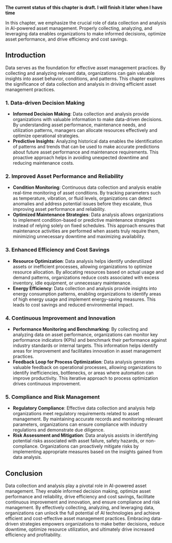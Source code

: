**The current status of this chapter is draft. I will finish it later when I have time**

In this chapter, we emphasize the crucial role of data collection and analysis in AI-powered asset management. Properly collecting, analyzing, and leveraging data enables organizations to make informed decisions, optimize asset performance, and drive efficiency and cost savings.

Introduction
------------

Data serves as the foundation for effective asset management practices. By collecting and analyzing relevant data, organizations can gain valuable insights into asset behavior, conditions, and patterns. This chapter explores the significance of data collection and analysis in driving efficient asset management practices.

### 1. Data-driven Decision Making

* **Informed Decision Making**: Data collection and analysis provide organizations with valuable information to make data-driven decisions. By understanding asset performance, maintenance needs, and utilization patterns, managers can allocate resources effectively and optimize operational strategies.
* **Predictive Insights**: Analyzing historical data enables the identification of patterns and trends that can be used to make accurate predictions about future asset performance and maintenance requirements. This proactive approach helps in avoiding unexpected downtime and reducing maintenance costs.

### 2. Improved Asset Performance and Reliability

* **Condition Monitoring**: Continuous data collection and analysis enable real-time monitoring of asset conditions. By tracking parameters such as temperature, vibration, or fluid levels, organizations can detect anomalies and address potential issues before they escalate, thus improving asset performance and reliability.
* **Optimized Maintenance Strategies**: Data analysis allows organizations to implement condition-based or predictive maintenance strategies instead of relying solely on fixed schedules. This approach ensures that maintenance activities are performed when assets truly require them, minimizing unnecessary downtime and maximizing availability.

### 3. Enhanced Efficiency and Cost Savings

* **Resource Optimization**: Data analysis helps identify underutilized assets or inefficient processes, allowing organizations to optimize resource allocation. By allocating resources based on actual usage and demand patterns, organizations reduce costs associated with excess inventory, idle equipment, or unnecessary maintenance.
* **Energy Efficiency**: Data collection and analysis provide insights into energy consumption patterns, enabling organizations to identify areas of high energy usage and implement energy-saving measures. This leads to cost savings and reduced environmental impact.

### 4. Continuous Improvement and Innovation

* **Performance Monitoring and Benchmarking**: By collecting and analyzing data on asset performance, organizations can monitor key performance indicators (KPIs) and benchmark their performance against industry standards or internal targets. This information helps identify areas for improvement and facilitates innovation in asset management practices.
* **Feedback Loop for Process Optimization**: Data analysis generates valuable feedback on operational processes, allowing organizations to identify inefficiencies, bottlenecks, or areas where automation can improve productivity. This iterative approach to process optimization drives continuous improvement.

### 5. Compliance and Risk Management

* **Regulatory Compliance**: Effective data collection and analysis help organizations meet regulatory requirements related to asset management. By maintaining accurate records and monitoring relevant parameters, organizations can ensure compliance with industry regulations and demonstrate due diligence.
* **Risk Assessment and Mitigation**: Data analysis assists in identifying potential risks associated with asset failure, safety hazards, or non-compliance. Organizations can proactively mitigate risks by implementing appropriate measures based on the insights gained from data analysis.

Conclusion
----------

Data collection and analysis play a pivotal role in AI-powered asset management. They enable informed decision making, optimize asset performance and reliability, drive efficiency and cost savings, facilitate continuous improvement and innovation, and ensure compliance and risk management. By effectively collecting, analyzing, and leveraging data, organizations can unlock the full potential of AI technologies and achieve efficient and cost-effective asset management practices. Embracing data-driven strategies empowers organizations to make better decisions, reduce downtime, optimize resource utilization, and ultimately drive increased efficiency and profitability.
